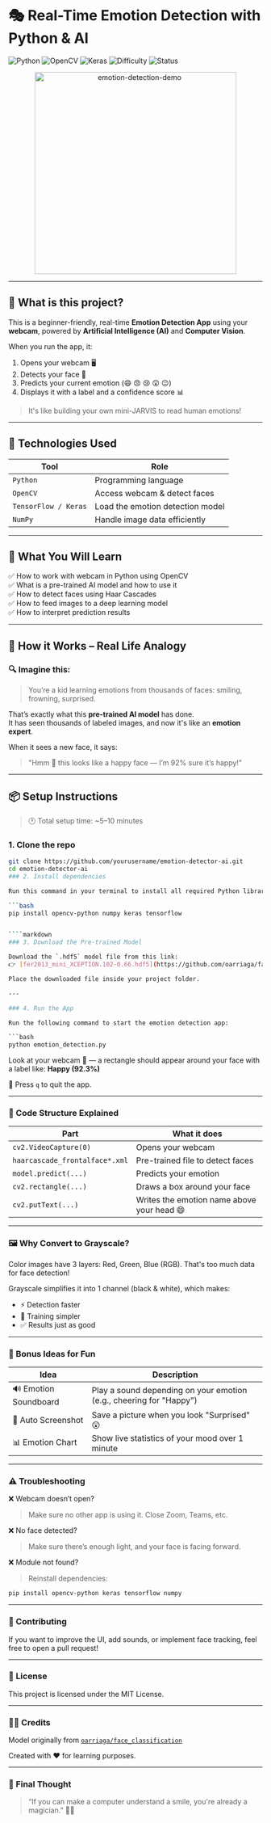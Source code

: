 # 🎭 Real-Time Emotion Detection with Python & AI

![Python](https://img.shields.io/badge/Python-3.9+-blue?logo=python)
![OpenCV](https://img.shields.io/badge/OpenCV-4.x-green?logo=opencv)
![Keras](https://img.shields.io/badge/Keras-TensorFlow-red?logo=keras)
![Difficulty](https://img.shields.io/badge/Level-Beginner-yellow)
![Status](https://img.shields.io/badge/Status-Working-brightgreen)

<p align="center">
  <img src="https://miro.medium.com/v2/resize:fit:1100/format:webp/1*11IZu1gHHnpYtHnns6ddew.gif" alt="emotion-detection-demo" width="400"/>
</p>

---

## 📸 What is this project?

This is a beginner-friendly, real-time **Emotion Detection App** using your **webcam**, powered by **Artificial Intelligence (AI)** and **Computer Vision**.

When you run the app, it:
1. Opens your webcam 🖥️  
2. Detects your face 🤖  
3. Predicts your current emotion (😄 😠 😢 😲 😐)  
4. Displays it with a label and a confidence score 📊

> It's like building your own mini-JARVIS to read human emotions!

---

## 🧠 Technologies Used

| Tool                   | Role                                      |
|------------------------|-------------------------------------------|
| `Python`               | Programming language                      |
| `OpenCV`               | Access webcam & detect faces              |
| `TensorFlow / Keras`   | Load the emotion detection model          |
| `NumPy`                | Handle image data efficiently             |

---

## 🎯 What You Will Learn

✅ How to work with webcam in Python using OpenCV  
✅ What is a pre-trained AI model and how to use it  
✅ How to detect faces using Haar Cascades  
✅ How to feed images to a deep learning model  
✅ How to interpret prediction results

---

## 🧪 How it Works – Real Life Analogy

### 🔍 Imagine this:

> You’re a kid learning emotions from thousands of faces: smiling, frowning, surprised.

That’s exactly what this **pre-trained AI model** has done.  
It has seen thousands of labeled images, and now it's like an **emotion expert**.

When it sees a new face, it says:  
> "Hmm 🤔 this looks like a happy face — I’m 92% sure it’s happy!"

---

## 📦 Setup Instructions

> 🕐 Total setup time: ~5–10 minutes

### 1. Clone the repo

```bash
git clone https://github.com/yourusername/emotion-detector-ai.git
cd emotion-detector-ai
### 2. Install dependencies

Run this command in your terminal to install all required Python libraries:

```bash
pip install opencv-python numpy keras tensorflow


````markdown
### 3. Download the Pre-trained Model

Download the `.hdf5` model file from this link:  
👉 [fer2013_mini_XCEPTION.102-0.66.hdf5](https://github.com/oarriaga/face_classification/raw/master/trained_models/emotion_models/fer2013_mini_XCEPTION.102-0.66.hdf5)  

Place the downloaded file inside your project folder.

---

### 4. Run the App

Run the following command to start the emotion detection app:

```bash
python emotion_detection.py
````

Look at your webcam 👀 — a rectangle should appear around your face with a label like:
**Happy (92.3%)**

📌 Press `q` to quit the app.

---

### 🧠 Code Structure Explained

| Part                           | What it does                               |
| ------------------------------ | ------------------------------------------ |
| `cv2.VideoCapture(0)`          | Opens your webcam                          |
| `haarcascade_frontalface*.xml` | Pre-trained file to detect faces           |
| `model.predict(...)`           | Predicts your emotion                      |
| `cv2.rectangle(...)`           | Draws a box around your face               |
| `cv2.putText(...)`             | Writes the emotion name above your head 😄 |

---

### 🖼️ Why Convert to Grayscale?

Color images have 3 layers: Red, Green, Blue (RGB).
That's too much data for face detection!

Grayscale simplifies it into 1 channel (black & white), which makes:

* ⚡ Detection faster
* 🧠 Training simpler
* ✅ Results just as good

---

### 🎉 Bonus Ideas for Fun

| Idea                  | Description                                                         |
| --------------------- | ------------------------------------------------------------------- |
| 🔊 Emotion Soundboard | Play a sound depending on your emotion (e.g., cheering for "Happy") |
| 📸 Auto Screenshot    | Save a picture when you look "Surprised" 😲                         |
| 📊 Emotion Chart      | Show live statistics of your mood over 1 minute                     |

---

### ⚠️ Troubleshooting

❌ Webcam doesn’t open?

> Make sure no other app is using it. Close Zoom, Teams, etc.

❌ No face detected?

> Make sure there’s enough light, and your face is facing forward.

❌ Module not found?

> Reinstall dependencies:

```bash
pip install opencv-python keras tensorflow numpy
```

---

### 🤝 Contributing

If you want to improve the UI, add sounds, or implement face tracking, feel free to open a pull request!

---

### 📜 License

This project is licensed under the MIT License.

---

### 🧑‍🏫 Credits

Model originally from [`oarriaga/face_classification`](https://github.com/oarriaga/face_classification)

Created with ❤️ for learning purposes.

---

### 🌈 Final Thought

> “If you can make a computer understand a smile, you're already a magician.” 🎩✨
